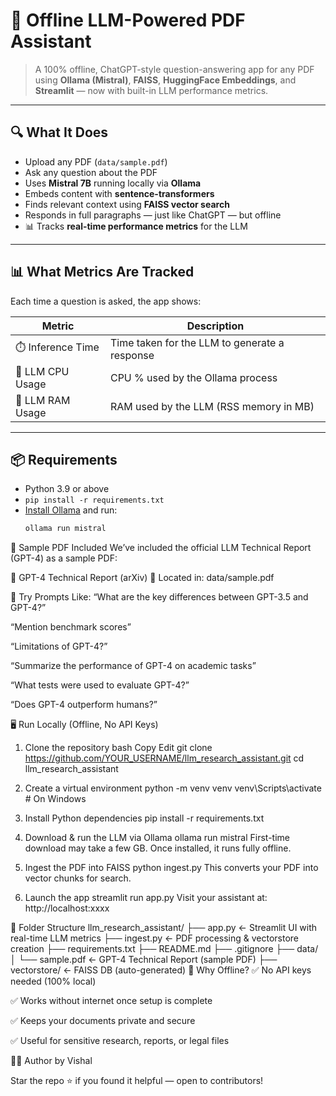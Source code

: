 # 🧠 Offline LLM-Powered PDF Assistant

> A 100% offline, ChatGPT-style question-answering app for any PDF using **Ollama (Mistral)**, **FAISS**, **HuggingFace Embeddings**, and **Streamlit** — now with built-in LLM performance metrics.

---

## 🔍 What It Does

- Upload any PDF (`data/sample.pdf`)
- Ask any question about the PDF
- Uses **Mistral 7B** running locally via **Ollama**
- Embeds content with **sentence-transformers**
- Finds relevant context using **FAISS vector search**
- Responds in full paragraphs — just like ChatGPT — but offline
- 📊 Tracks **real-time performance metrics** for the LLM

---

## 📊 What Metrics Are Tracked

Each time a question is asked, the app shows:

| Metric             | Description                                  |
|--------------------|----------------------------------------------|
| ⏱️ Inference Time  | Time taken for the LLM to generate a response |
| 🧠 LLM CPU Usage   | CPU % used by the Ollama process              |
| 💾 LLM RAM Usage   | RAM used by the LLM (RSS memory in MB)        |

---

## 📦 Requirements

- Python 3.9 or above
- `pip install -r requirements.txt`
- [Install Ollama](https://ollama.com/download) and run:
  ```bash
  ollama run mistral

📄 Sample PDF Included
We’ve included the official LLM Technical Report (GPT-4) as a sample PDF:

📘 GPT-4 Technical Report (arXiv)
📁 Located in: data/sample.pdf

🤖 Try Prompts Like:
“What are the key differences between GPT-3.5 and GPT-4?”

“Mention benchmark scores”

“Limitations of GPT-4?”

“Summarize the performance of GPT-4 on academic tasks”

“What tests were used to evaluate GPT-4?”

“Does GPT-4 outperform humans?”

🖥️ Run Locally (Offline, No API Keys)
1. Clone the repository
bash
Copy
Edit
git clone https://github.com/YOUR_USERNAME/llm_research_assistant.git
cd llm_research_assistant

2. Create a virtual environment
python -m venv venv
venv\Scripts\activate  # On Windows

3. Install Python dependencies
pip install -r requirements.txt

4. Download & run the LLM via Ollama
ollama run mistral
First-time download may take a few GB. Once installed, it runs fully offline.

5. Ingest the PDF into FAISS
python ingest.py
This converts your PDF into vector chunks for search.

6. Launch the app
streamlit run app.py
Visit your assistant at: http://localhost:xxxx

📁 Folder Structure
llm_research_assistant/
├── app.py                ← Streamlit UI with real-time LLM metrics
├── ingest.py             ← PDF processing & vectorstore creation
├── requirements.txt
├── README.md
├── .gitignore
├── data/
│   └── sample.pdf        ← GPT-4 Technical Report (sample PDF)
├── vectorstore/          ← FAISS DB (auto-generated)
🔐 Why Offline?
✅ No API keys needed (100% local)

✅ Works without internet once setup is complete

✅ Keeps your documents private and secure

✅ Useful for sensitive research, reports, or legal files

👨‍💻 Author
by Vishal

Star the repo ⭐ if you found it helpful — open to contributors!

